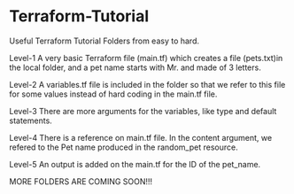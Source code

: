 # Terraform-Tutorial

Useful Terraform Tutorial Folders from easy to hard.

Level-1
A very basic Terraform file (main.tf) which creates a file (pets.txt)in the local folder, and a pet name starts with Mr. and made of 3 letters.

Level-2
A variables.tf file is included in the folder so that we refer to this file for some values instead of hard coding in the main.tf file.

Level-3
There are more arguments for the variables, like type and default statements.

Level-4
There is a reference on main.tf file. In the content argument, we refered to the Pet name produced in the random_pet resource.

Level-5
An output is added on the main.tf for the ID of the pet_name.

MORE FOLDERS ARE COMING SOON!!! 